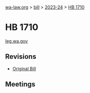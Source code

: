 [wa-law.org](/) > [bill](/bill/) > [2023-24](/bill/2023-24/) > [HB 1710](/bill/2023-24/hb/1710/)

# HB 1710
[leg.wa.gov](https://app.leg.wa.gov/billsummary?BillNumber=1710&Year=2023&Initiative=false)

## Revisions
* [Original Bill](1/)

## Meetings